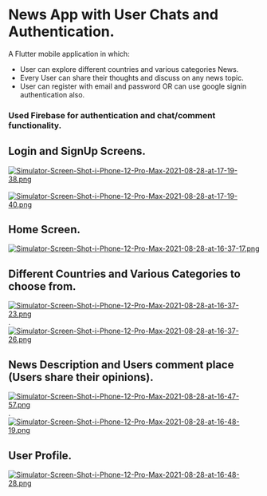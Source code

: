 # News App with User Chats and Authentication.

A Flutter mobile application in which:
  *  User can explore different countries and various categories News.
  *  Every User can share their thoughts and discuss on any news topic.
  *  User can register with email and password OR can use google signin authentication also.

### Used Firebase for authentication and chat/comment functionality.

## Login and SignUp Screens.
[![Simulator-Screen-Shot-i-Phone-12-Pro-Max-2021-08-28-at-17-19-38.png](https://i.postimg.cc/W3MsLyCM/Simulator-Screen-Shot-i-Phone-12-Pro-Max-2021-08-28-at-17-19-38.png)](https://postimg.cc/cg4pfFsH) &nbsp;&nbsp;&nbsp;&nbsp; &nbsp;&nbsp;&nbsp;&nbsp; &nbsp;&nbsp;&nbsp;&nbsp; &nbsp;&nbsp;&nbsp;&nbsp;&nbsp;&nbsp;&nbsp;&nbsp;&nbsp;&nbsp;&nbsp;&nbsp;&nbsp;&nbsp;&nbsp;&nbsp;&nbsp;&nbsp;&nbsp;&nbsp;&nbsp;&nbsp;&nbsp;&nbsp;&nbsp;&nbsp;&nbsp;&nbsp;[![Simulator-Screen-Shot-i-Phone-12-Pro-Max-2021-08-28-at-17-19-40.png](https://i.postimg.cc/q7KTyYk9/Simulator-Screen-Shot-i-Phone-12-Pro-Max-2021-08-28-at-17-19-40.png)](https://postimg.cc/sB3qRTGc)


## Home Screen.
[![Simulator-Screen-Shot-i-Phone-12-Pro-Max-2021-08-28-at-16-37-17.png](https://i.postimg.cc/X75qfzpw/Simulator-Screen-Shot-i-Phone-12-Pro-Max-2021-08-28-at-16-37-17.png)](https://postimg.cc/tYX9yDdT)


## Different Countries and Various Categories to choose from.
[![Simulator-Screen-Shot-i-Phone-12-Pro-Max-2021-08-28-at-16-37-23.png](https://i.postimg.cc/qBhyFQN7/Simulator-Screen-Shot-i-Phone-12-Pro-Max-2021-08-28-at-16-37-23.png)](https://postimg.cc/qgrNhsXf). &nbsp;&nbsp;&nbsp;&nbsp; &nbsp;&nbsp;&nbsp;&nbsp; &nbsp;&nbsp;&nbsp;&nbsp; &nbsp;&nbsp;&nbsp;&nbsp;&nbsp;&nbsp;&nbsp;&nbsp;&nbsp;&nbsp;&nbsp;&nbsp;&nbsp;&nbsp;&nbsp;&nbsp;&nbsp;&nbsp;&nbsp;&nbsp;&nbsp;&nbsp;&nbsp;&nbsp;&nbsp;&nbsp;&nbsp;&nbsp;[![Simulator-Screen-Shot-i-Phone-12-Pro-Max-2021-08-28-at-16-37-26.png](https://i.postimg.cc/yN8SyTqs/Simulator-Screen-Shot-i-Phone-12-Pro-Max-2021-08-28-at-16-37-26.png)](https://postimg.cc/LJGXHL6b)

## News Description and Users comment place (Users share their opinions).
[![Simulator-Screen-Shot-i-Phone-12-Pro-Max-2021-08-28-at-16-47-57.png](https://i.postimg.cc/RZM3vTZK/Simulator-Screen-Shot-i-Phone-12-Pro-Max-2021-08-28-at-16-47-57.png)](https://postimg.cc/KRHcNBL8). &nbsp;&nbsp;&nbsp;&nbsp; &nbsp;&nbsp;&nbsp;&nbsp; &nbsp;&nbsp;&nbsp;&nbsp; &nbsp;&nbsp;&nbsp;&nbsp;&nbsp;&nbsp;&nbsp;&nbsp;&nbsp;&nbsp;&nbsp;&nbsp;&nbsp;&nbsp;&nbsp;&nbsp;&nbsp;&nbsp;&nbsp;&nbsp;&nbsp;&nbsp;&nbsp;&nbsp;&nbsp;&nbsp;&nbsp;&nbsp;[![Simulator-Screen-Shot-i-Phone-12-Pro-Max-2021-08-28-at-16-48-19.png](https://i.postimg.cc/zDCX3RMj/Simulator-Screen-Shot-i-Phone-12-Pro-Max-2021-08-28-at-16-48-19.png)](https://postimg.cc/CdKVQdwB)

## User Profile.
[![Simulator-Screen-Shot-i-Phone-12-Pro-Max-2021-08-28-at-16-48-28.png](https://i.postimg.cc/FRjmf2PR/Simulator-Screen-Shot-i-Phone-12-Pro-Max-2021-08-28-at-16-48-28.png)](https://postimg.cc/jwdBmkY0)
